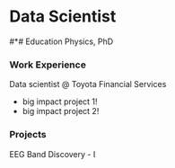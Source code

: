 # Data Scientist
#*# Education
Physics, PhD
### Work Experience
Data scientist @ Toyota Financial Services
- big impact project 1!
- big impact project 2!
### Projects
EEG Band Discovery
- I
